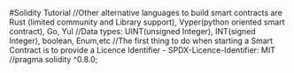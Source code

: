 #Solidity Tutorial
//Other alternative languages to build smart contracts are Rust (limited community and Library support), Vyper(python oriented smart contract), Go, Yul
//Data types: UINT(unsigned Integer), INT(signed Integer), boolean, Enum,etc
//The first thing to do when starting a Smart Contract is to provide a Licence Identifier - SPDX-Licence-Identifier: MIT
//pragma solidity ^0.8.0;

